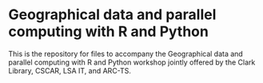 # Geographical data and parallel computing with R and Python

This is the repository for files to accompany the Geographical data and parallel
computing with R and Python workshop jointly offered by the Clark Library, CSCAR,
LSA IT, and ARC-TS.
